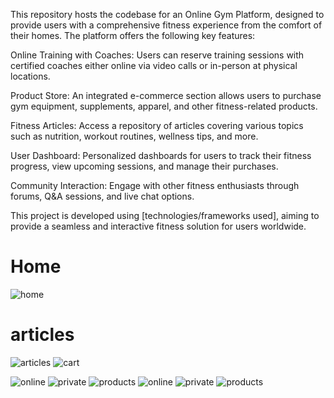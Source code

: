 This repository hosts the codebase for an Online Gym Platform, designed to provide users with a comprehensive fitness experience from the comfort of their homes. The platform offers the following key features:

Online Training with Coaches: Users can reserve training sessions with certified coaches either online via video calls or in-person at physical locations.

Product Store: An integrated e-commerce section allows users to purchase gym equipment, supplements, apparel, and other fitness-related products.

Fitness Articles: Access a repository of articles covering various topics such as nutrition, workout routines, wellness tips, and more.

User Dashboard: Personalized dashboards for users to track their fitness progress, view upcoming sessions, and manage their purchases.

Community Interaction: Engage with other fitness enthusiasts through forums, Q&A sessions, and live chat options.

This project is developed using [technologies/frameworks used], aiming to provide a seamless and interactive fitness solution for users worldwide.

# Home 
![home](https://github.com/MohamedAbdelRazek222/online_gym/assets/118555438/1b30c649-d525-4f2e-937b-302053ebf33e)
# articles
![articles](https://github.com/MohamedAbdelRazek222/online_gym/assets/118555438/13637997-be72-4aa8-ac53-c8975ee45c65)
![cart](https://github.com/MohamedAbdelRazek222/online_gym/assets/118555438/c9cea43e-ad33-4bdc-a710-7a2485c3cf45)

![online](https://github.com/MohamedAbdelRazek222/online_gym/assets/118555438/6ac47e98-167f-4a32-a035-386fb066de30)
![private](https://github.com/MohamedAbdelRazek222/online_gym/assets/118555438/24e40e7e-4b2a-4eba-a4b9-733a3d57b9ec)
![products](https://github.com/MohamedAbdelRazek222/online_gym/assets/118555438/33ac11da-4e74-4e53-9788-3feda8d4bfcd)
![online](https://github.com/MohamedAbdelRazek222/online_gym/assets/118555438/70d9c538-56a1-446d-a214-e0a666f83993)
![private](https://github.com/MohamedAbdelRazek222/online_gym/assets/118555438/d64c1511-f0ef-4bbb-9bea-22bd46a7d1c9)
![products](https://github.com/MohamedAbdelRazek222/online_gym/assets/118555438/ca5f80cd-238b-4780-a1a0-0b255a5fa5d3)
